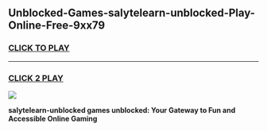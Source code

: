 
## Unblocked-Games-salytelearn-unblocked-Play-Online-Free-9xx79
<h3>
<a href="https://premium76.site?title=salytelearn-unblocked&ref=26A">CLICK TO PLAY</a></h3>
<hr>

<h3>
<a href="https://premium76.site?title=salytelearn-unblocked&ref=26A">CLICK 2 PLAY</a>
  
</h3>

<a href="https://premium76.site?title=salytelearn-unblocked&ref=26A"><img src="https://clearcache.store/games.png"></a>


**salytelearn-unblocked games unblocked: Your Gateway to Fun and Accessible Online Gaming**
